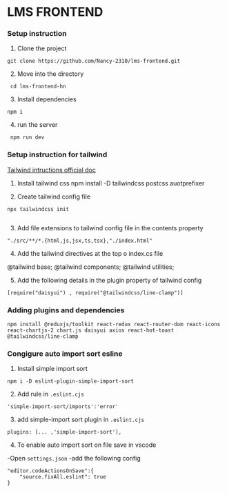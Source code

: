 # LMS FRONTEND


### Setup instruction 

1. Clone the project

```
git clone https://github.com/Nancy-2310/lms-frontend.git

```
2. Move into the directory

```
 cd lms-frontend-hn
```

3. Install dependencies

```
npm i

```
4. run the server

```
 npm run dev

```

### Setup instruction for tailwind

[Tailwind intructions official doc](https://tailwindcss.com/docs/installation)
1. Install tailwind css
npm install -D tailwindcss postcss auotprefixer

2. Create tailwind config file

```
npx tailwindcss init
  
```

3. Add file extensions to tailwind config file in the contents property

```
"./src/**/*.{html,js,jsx,ts,tsx},"./index.html"

```
4. Add the tailwind directives at the top o index.cs file

@tailwind base;
@tailwind components;
@tailwind utilities;

5. Add the following details in the plugin property of tailwind config

```
[require("daisyui") , require("@tailwindcss/line-clamp")]

```
### Adding plugins and dependencies

```
npm install @reduxjs/toolkit react-redux react-router-dom react-icons react-chartjs-2 chart.js daisyui axios react-hot-toast @tailwindcss/line-clamp

```
### Congigure auto import sort esline
1. Install simple import sort
```
npm i -D eslint-plugin-simple-import-sort

```
2. Add rule in `.eslint.cjs`

```
'simple-import-sort/imports':'error'

```
3. add simple-import sort plugin in `.eslint.cjs`

```
plugins: [... ,'simple-import-sort'],

```
4. To enable auto import sort on file save in vscode

-Open `settings.json`
-add the following config

```
"editor.codeActionsOnSave":{
    "source.fixAll.eslint": true
}

```

